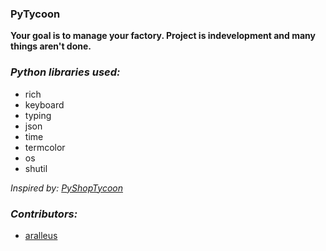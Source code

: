 ### PyTycoon

**Your goal is to manage your factory. Project is indevelopment and many things aren't done.**

### ***Python libraries used:***
  - rich
  - keyboard
  - typing
  - json
  - time
  - termcolor
  - os
  - shutil

*Inspired by: [PyShopTycoon](https://github.com/Victor0596647/PyShopTycoon)*

### ***Contributors:***
  - [aralleus](https://github.com/aralleus)
